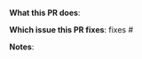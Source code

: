 <!--

Thanks for sending a pull request!

Pre-flight checks:

Did you read the contributing and development guides?
 * https://github.com/moolen/harbor-sync/blob/master/CONTRIBUTING.md
 * https://github.com/moolen/harbor-sync/blob/master/docs/development.md

Do the tests pass locally?
 * run: <make test-docker> to be sure that all tests pass

If this is a PR is a new feature please provide details and documentation about how to use it.

-->

**What this PR does**:

**Which issue this PR fixes**: fixes #

**Notes**:
